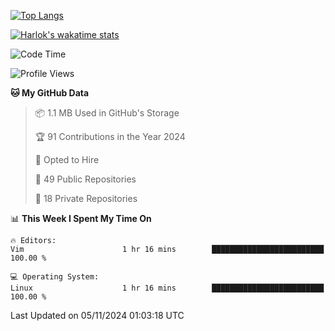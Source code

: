 [![Top Langs](https://github-readme-stats.vercel.app/api/top-langs/?username=remisiki&theme=dracula&layout=compact&hide=Jupyter%20Notebook,CSS,HTML&langs_count=10&exclude_repo=GMM-Demux-GUI)](https://github.com/anuraghazra/github-readme-stats)

[![Harlok's wakatime stats](https://github-readme-stats.vercel.app/api/wakatime?username=@remisiki&theme=dracula&layout=compact&langs_count=10&hide=other,html,css,text,json,markdown,jupyter)](https://github.com/anuraghazra/github-readme-stats)

<!--START_SECTION:waka-->
![Code Time](http://img.shields.io/badge/Code%20Time-863%20hrs%2043%20mins-blue)

![Profile Views](http://img.shields.io/badge/Profile%20Views-1-blue)

**🐱 My GitHub Data** 

> 📦 1.1 MB Used in GitHub's Storage 
 > 
> 🏆 91 Contributions in the Year 2024
 > 
> 💼 Opted to Hire
 > 
> 📜 49 Public Repositories 
 > 
> 🔑 18 Private Repositories 
 > 
📊 **This Week I Spent My Time On** 

```text
🔥 Editors: 
Vim                      1 hr 16 mins        █████████████████████████   100.00 % 

💻 Operating System: 
Linux                    1 hr 16 mins        █████████████████████████   100.00 % 
```


 Last Updated on 05/11/2024 01:03:18 UTC
<!--END_SECTION:waka-->
